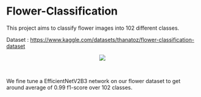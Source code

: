# Flower-Classification
This project aims to classify flower images into 102 different classes.

Dataset : 
https://www.kaggle.com/datasets/thanatoz/flower-classification-dataset

<p align="center">
  <img src="https://storage.googleapis.com/kaggle-datasets-images/878892/1496384/8a79206d4b17057b0f88ce79798130b9/dataset-cover.jpg?t=2020-09-18-06-18-51" />
</p>
<br /> 

We fine tune a EfficientNetV2B3 network on our flower dataset to get around average of 0.99 f1-score over 102 classes.
